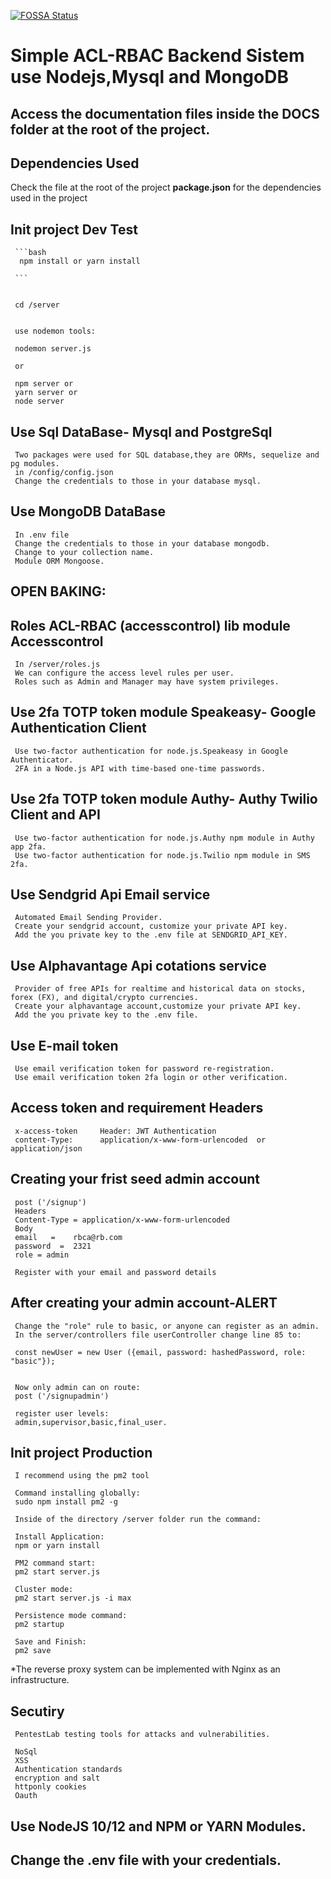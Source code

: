 [![FOSSA Status](https://app.fossa.com/api/projects/git%2Bgithub.com%2FGuillerbr%2Frbac-node-acl-mongo.svg?type=small)](https://app.fossa.com/projects/git%2Bgithub.com%2FGuillerbr%2Frbac-node-acl-mongo?ref=badge_small)

# Simple ACL-RBAC Backend Sistem use Nodejs,Mysql and MongoDB

## Access the documentation files inside the DOCS folder at the root of the project.

## Dependencies Used

Check the file at the root of the project **package.json** for the dependencies used in the project

## Init project Dev Test

     ```bash
      npm install or yarn install

     ```


     cd /server


     use nodemon tools:

     nodemon server.js

     or

     npm server or
     yarn server or
     node server

## Use Sql DataBase- Mysql and PostgreSql

     Two packages were used for SQL database,they are ORMs, sequelize and pg modules.
     in /config/config.json
     Change the credentials to those in your database mysql.

## Use MongoDB DataBase

     In .env file
     Change the credentials to those in your database mongodb.
     Change to your collection name.
     Module ORM Mongoose.

## OPEN BAKING:

## Roles ACL-RBAC (accesscontrol) lib module Accesscontrol

     In /server/roles.js
     We can configure the access level rules per user.
     Roles such as Admin and Manager may have system privileges.

## Use 2fa TOTP token module Speakeasy- Google Authentication Client

     Use two-factor authentication for node.js.Speakeasy in Google Authenticator.
     2FA in a Node.js API with time-based one-time passwords.

## Use 2fa TOTP token module Authy- Authy Twilio Client and API

     Use two-factor authentication for node.js.Authy npm module in Authy app 2fa.
     Use two-factor authentication for node.js.Twilio npm module in SMS 2fa.

## Use Sendgrid Api Email service

     Automated Email Sending Provider.
     Create your sendgrid account, customize your private API key.
     Add the you private key to the .env file at SENDGRID_API_KEY.

## Use Alphavantage Api cotations service

     Provider of free APIs for realtime and historical data on stocks, forex (FX), and digital/crypto currencies.
     Create your alphavantage account,customize your private API key.
     Add the you private key to the .env file.

## Use E-mail token

     Use email verification token for password re-registration.
     Use email verification token 2fa login or other verification.

## Access token and requirement Headers

     x-access-token     Header: JWT Authentication
     content-Type:      application/x-www-form-urlencoded  or  application/json

## Creating your frist seed admin account

     post ('/signup')
     Headers
     Content-Type = application/x-www-form-urlencoded
     Body
     email   =    rbca@rb.com
     password  =  2321
     role = admin

     Register with your email and password details

## After creating your admin account-ALERT

     Change the "role" rule to basic, or anyone can register as an admin.
     In the server/controllers file userController change line 85 to:

     const newUser = new User ({email, password: hashedPassword, role: "basic"});


     Now only admin can on route:
     post ('/signupadmin')

     register user levels:
     admin,supervisor,basic,final_user.

## Init project Production

     I recommend using the pm2 tool

     Command installing globally:
     sudo npm install pm2 -g

     Inside of the directory /server folder run the command:

     Install Application:
     npm or yarn install

     PM2 command start:
     pm2 start server.js

     Cluster mode:
     pm2 start server.js -i max

     Persistence mode command:
     pm2 startup

     Save and Finish:
     pm2 save

\*The reverse proxy system can be implemented with Nginx as an infrastructure.

## Secutiry

     PentestLab testing tools for attacks and vulnerabilities.

     NoSql
     XSS
     Authentication standards
     encryption and salt
     httponly cookies
     Oauth

## Use NodeJS 10/12 and NPM or YARN Modules.

## Change the .env file with your credentials.

```

```
